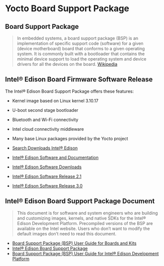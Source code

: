 # Yocto Board Support Package

## Board Support Package

> In embedded systems, a board support package (BSP) is an implementation of specific support code (software) for a given (device motherboard) board that conforms to a given operating system. It is commonly built with a bootloader that contains the minimal device support to load the operating system and device drivers for all the devices on the board. [Wikipedia](https://en.wikipedia.org/wiki/Board_support_package)

## Intel® Edison Board Firmware Software Release

The Intel® Edison Board Support Package offers these features:

- Kernel image based on Linux kernel 3.10.17
- U-boot second stage bootloader
- Bluetooth and Wi-Fi connectivity
- Intel cloud connectivity middleware
- Many base Linux packages provided by the Yocto project


- [Search Downloads Intel® Edison](https://downloadcenter.intel.com/search?keyword=edison)
- [Intel® Edison Software and Documentation](https://communities.intel.com/community/makers/edison/documentation)
- [Intel® Edison Software Downloads](https://software.intel.com/en-us/iot/hardware/edison/downloads)
- [Intel® Edison Software Release 2.1](https://downloadcenter.intel.com/download/24910/Intel-Edison-Software-Release-2-1)
- [Intel® Edison Software Release 3.0](https://downloadmirror.intel.com/25871/eng/iot-devkit-prof-dev-image-edison-20160315.zip)

## Intel® Edison Board Support Package Document

> This document is for software and system engineers who are building and customizing images, kernels, and native SDKs for the Intel® Edison Development Platform. Precompiled versions of the BSP are available on the Intel
website. Users who don’t want to modify the default images don’t need to read this document.

- [Board Support Package (BSP) User Guide for Boards and Kits](http://www.intel.com/content/www/us/en/support/boards-and-kits/000005616.html)
- [Intel® Edison Board Support Package](http://download.intel.com/support/edison/sb/edisonbsp_ug_331188005.pdf)
- [Board Support Package (BSP) User Guide for Intel® Edison Development Platform](https://communities.intel.com/docs/DOC-23159)
